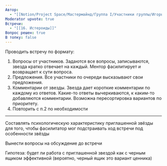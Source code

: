 ```yaml
---
Автор:
  - "[[Notion/Project Space/Мастермайнд/Группа I/Участники группы/Игорь Алексеенко/Игорь Алексеенко\\|Игорь Алексеенко]]"
Moderator upvote: true
Встречи:
  - "[[16. Истероиды]]"
Вопрос решен: true
В топку: false
---
```

Проводить встречу по формату:

1. Вопросы от участников. Задаются все вопросы, записываются, звезда кратко отвечает на каждый. Ментор фасилитирует и возвращает к сути вопроса.
2. Предложения. Все участники по очереди высказывают свои предложения.
3. Комментарии от звезды. Звезда дает короткие комментарии по каждому из ответов. Какие-то ответы вычеркиваются, к каким-то добавляются комментарии. Возможна пересортировка вариантов по приоритету.
4. Повторить с п.2 по необходимости

---

Составлять психологическую характеристику приглашенной звёзды для того, чтобы фасилитатор мог подстраивать ход встречи под особенности звёзды

Вынести вопросы на обсуждение до встречи

Гипотеза: будет ли работа с приглашенной звездой как с черным ящиком эффективной (вероятно, черный ящик это вариант ценника)